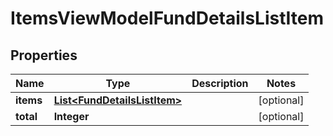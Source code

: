 # ItemsViewModelFundDetailsListItem

## Properties
Name | Type | Description | Notes
------------ | ------------- | ------------- | -------------
**items** | [**List&lt;FundDetailsListItem&gt;**](FundDetailsListItem.md) |  |  [optional]
**total** | **Integer** |  |  [optional]
